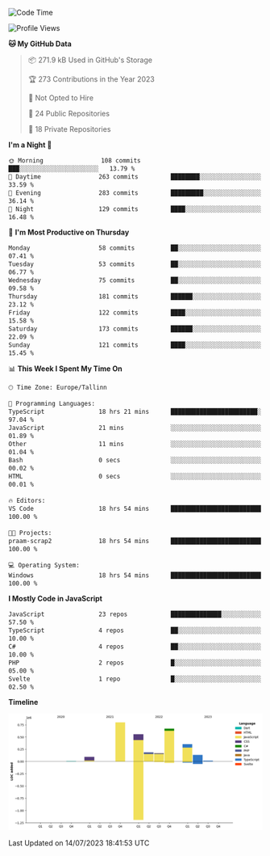 <!--START_SECTION:waka-->
![Code Time](http://img.shields.io/badge/Code%20Time-345%20hrs%2049%20mins-blue)

![Profile Views](http://img.shields.io/badge/Profile%20Views-31-blue)

**🐱 My GitHub Data** 

> 📦 271.9 kB Used in GitHub's Storage 
 > 
> 🏆 273 Contributions in the Year 2023
 > 
> 🚫 Not Opted to Hire
 > 
> 📜 24 Public Repositories 
 > 
> 🔑 18 Private Repositories 
 > 
**I'm a Night 🦉** 

```text
🌞 Morning                108 commits         ███░░░░░░░░░░░░░░░░░░░░░░   13.79 % 
🌆 Daytime                263 commits         ████████░░░░░░░░░░░░░░░░░   33.59 % 
🌃 Evening                283 commits         █████████░░░░░░░░░░░░░░░░   36.14 % 
🌙 Night                  129 commits         ████░░░░░░░░░░░░░░░░░░░░░   16.48 % 
```
📅 **I'm Most Productive on Thursday** 

```text
Monday                   58 commits          ██░░░░░░░░░░░░░░░░░░░░░░░   07.41 % 
Tuesday                  53 commits          ██░░░░░░░░░░░░░░░░░░░░░░░   06.77 % 
Wednesday                75 commits          ██░░░░░░░░░░░░░░░░░░░░░░░   09.58 % 
Thursday                 181 commits         ██████░░░░░░░░░░░░░░░░░░░   23.12 % 
Friday                   122 commits         ████░░░░░░░░░░░░░░░░░░░░░   15.58 % 
Saturday                 173 commits         ██████░░░░░░░░░░░░░░░░░░░   22.09 % 
Sunday                   121 commits         ████░░░░░░░░░░░░░░░░░░░░░   15.45 % 
```


📊 **This Week I Spent My Time On** 

```text
🕑︎ Time Zone: Europe/Tallinn

💬 Programming Languages: 
TypeScript               18 hrs 21 mins      ████████████████████████░   97.04 % 
JavaScript               21 mins             ░░░░░░░░░░░░░░░░░░░░░░░░░   01.89 % 
Other                    11 mins             ░░░░░░░░░░░░░░░░░░░░░░░░░   01.04 % 
Bash                     0 secs              ░░░░░░░░░░░░░░░░░░░░░░░░░   00.02 % 
HTML                     0 secs              ░░░░░░░░░░░░░░░░░░░░░░░░░   00.01 % 

🔥 Editors: 
VS Code                  18 hrs 54 mins      █████████████████████████   100.00 % 

🐱‍💻 Projects: 
praam-scrap2             18 hrs 54 mins      █████████████████████████   100.00 % 

💻 Operating System: 
Windows                  18 hrs 54 mins      █████████████████████████   100.00 % 
```

**I Mostly Code in JavaScript** 

```text
JavaScript               23 repos            ██████████████░░░░░░░░░░░   57.50 % 
TypeScript               4 repos             ██░░░░░░░░░░░░░░░░░░░░░░░   10.00 % 
C#                       4 repos             ██░░░░░░░░░░░░░░░░░░░░░░░   10.00 % 
PHP                      2 repos             █░░░░░░░░░░░░░░░░░░░░░░░░   05.00 % 
Svelte                   1 repo              █░░░░░░░░░░░░░░░░░░░░░░░░   02.50 % 
```



**Timeline**

![Lines of Code chart](https://raw.githubusercontent.com/Piilu/Piilu/main/assets/bar_graph.png)


 Last Updated on 14/07/2023 18:41:53 UTC
<!--END_SECTION:waka-->